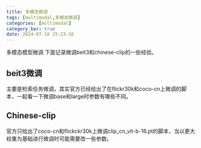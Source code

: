```yaml
---
title: 多模态微调
tags: [multimodal,多模态微调]
categories: [multimodal]
category_bar: true
date: 2024-07-10 15:23:16
---
```


多模态模型微调
下面记录微调beit3和chinese-clip的一些经验。
## beit3微调
主要是检索任务微调，其实官方已经给出了在flickr30k和coco-cn上微调的脚本，一起看一下微调base和large时参数有哪些不同。

## Chinese-clip

官方只给出了coco-cn和flickckr30k上微调clip_cn_vit-b-16.pt的脚本，当以更大权重为基础进行微调时可能需要改一些参数。



